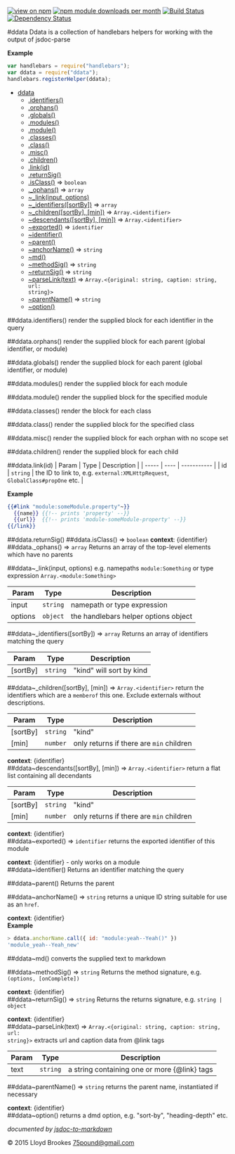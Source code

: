 [![view on npm](http://img.shields.io/npm/v/ddata.svg)](https://www.npmjs.org/package/ddata)
[![npm module downloads per month](http://img.shields.io/npm/dm/ddata.svg)](https://www.npmjs.org/package/ddata)
[![Build Status](https://travis-ci.org/75lb/ddata.svg?branch=master)](https://travis-ci.org/75lb/ddata)
[![Dependency Status](https://david-dm.org/75lb/ddata.svg)](https://david-dm.org/75lb/ddata)

<a name="module_ddata"></a>
#ddata
Ddata is a collection of handlebars helpers for working with the output of jsdoc-parse

**Example**  
```js
var handlebars = require("handlebars");
var ddata = require("ddata");
handlebars.registerHelper(ddata);
```

* [ddata](#module_ddata)
  * [.identifiers()](#module_ddata.identifiers)
  * [.orphans()](#module_ddata.orphans)
  * [.globals()](#module_ddata.globals)
  * [.modules()](#module_ddata.modules)
  * [.module()](#module_ddata.module)
  * [.classes()](#module_ddata.classes)
  * [.class()](#module_ddata.class)
  * [.misc()](#module_ddata.misc)
  * [.children()](#module_ddata.children)
  * [.link(id)](#module_ddata.link)
  * [.returnSig()](#module_ddata.returnSig)
  * [.isClass()](#module_ddata.isClass) ⇒ <code>boolean</code>
  * [._ophans()](#module_ddata._ophans) ⇒ <code>array</code>
  * [~_link(input, options)](#module_ddata.._link)
  * [~_identifiers([sortBy])](#module_ddata.._identifiers) ⇒ <code>array</code>
  * [~_children([sortBy], [min])](#module_ddata.._children) ⇒ <code>Array.&lt;identifier&gt;</code>
  * [~descendants([sortBy], [min])](#module_ddata..descendants) ⇒ <code>Array.&lt;identifier&gt;</code>
  * [~exported()](#module_ddata..exported) ⇒ <code>identifier</code>
  * [~identifier()](#module_ddata..identifier)
  * [~parent()](#module_ddata..parent)
  * [~anchorName()](#module_ddata..anchorName) ⇒ <code>string</code>
  * [~md()](#module_ddata..md)
  * [~methodSig()](#module_ddata..methodSig) ⇒ <code>string</code>
  * [~returnSig()](#module_ddata..returnSig) ⇒ <code>string</code>
  * [~parseLink(text)](#module_ddata..parseLink) ⇒ <code>Array.&lt;{original: string, caption: string, url: string}&gt;</code>
  * [~parentName()](#module_ddata..parentName) ⇒ <code>string</code>
  * [~option()](#module_ddata..option)

<a name="module_ddata.identifiers"></a>
##ddata.identifiers()
render the supplied block for each identifier in the query

<a name="module_ddata.orphans"></a>
##ddata.orphans()
render the supplied block for each parent (global identifier, or module)

<a name="module_ddata.globals"></a>
##ddata.globals()
render the supplied block for each parent (global identifier, or module)

<a name="module_ddata.modules"></a>
##ddata.modules()
render the supplied block for each module

<a name="module_ddata.module"></a>
##ddata.module()
render the supplied block for the specified module

<a name="module_ddata.classes"></a>
##ddata.classes()
render the block for each class

<a name="module_ddata.class"></a>
##ddata.class()
render the supplied block for the specified class

<a name="module_ddata.misc"></a>
##ddata.misc()
render the supplied block for each orphan with no scope set

<a name="module_ddata.children"></a>
##ddata.children()
render the supplied block for each child

<a name="module_ddata.link"></a>
##ddata.link(id)
| Param | Type | Description |
| ----- | ---- | ----------- |
| id | <code>string</code> | the ID to link to, e.g. `external:XMLHttpRequest`, `GlobalClass#propOne` etc. |

**Example**  
```hbs
{{#link "module:someModule.property"~}}
  {{name}} {{!-- prints 'property' --}}
  {{url}}  {{!-- prints 'module-someModule-property' --}}
{{/link}}
```
<a name="module_ddata.returnSig"></a>
##ddata.returnSig()
<a name="module_ddata.isClass"></a>
##ddata.isClass() ⇒ <code>boolean</code>
**context**: {identifier}  
<a name="module_ddata._ophans"></a>
##ddata._ophans() ⇒ <code>array</code>
Returns an array of the top-level elements which have no parents

<a name="module_ddata.._link"></a>
##ddata~_link(input, options)
e.g. namepaths `module:Something` or type expression `Array.<module:Something>`

| Param | Type | Description |
| ----- | ---- | ----------- |
| input | <code>string</code> | namepath or type expression |
| options | <code>object</code> | the handlebars helper options object |

<a name="module_ddata.._identifiers"></a>
##ddata~_identifiers([sortBy]) ⇒ <code>array</code>
Returns an array of identifiers matching the query

| Param | Type | Description |
| ----- | ---- | ----------- |
| \[sortBy\] | <code>string</code> | "kind" will sort by kind |

<a name="module_ddata.._children"></a>
##ddata~_children([sortBy], [min]) ⇒ <code>Array.&lt;identifier&gt;</code>
return the identifiers which are a `memberof` this one. Exclude externals without descriptions.

| Param | Type | Description |
| ----- | ---- | ----------- |
| \[sortBy\] | <code>string</code> | "kind" |
| \[min\] | <code>number</code> | only returns if there are `min` children |

**context**: {identifier}  
<a name="module_ddata..descendants"></a>
##ddata~descendants([sortBy], [min]) ⇒ <code>Array.&lt;identifier&gt;</code>
return a flat list containing all decendants

| Param | Type | Description |
| ----- | ---- | ----------- |
| \[sortBy\] | <code>string</code> | "kind" |
| \[min\] | <code>number</code> | only returns if there are `min` children |

**context**: {identifier}  
<a name="module_ddata..exported"></a>
##ddata~exported() ⇒ <code>identifier</code>
returns the exported identifier of this module

**context**: {identifier} - only works on a module  
<a name="module_ddata..identifier"></a>
##ddata~identifier()
Returns an identifier matching the query

<a name="module_ddata..parent"></a>
##ddata~parent()
Returns the parent

<a name="module_ddata..anchorName"></a>
##ddata~anchorName() ⇒ <code>string</code>
returns a unique ID string suitable for use as an `href`.

**context**: {identifier}  
**Example**  
```js
> ddata.anchorName.call({ id: "module:yeah--Yeah()" })
'module_yeah--Yeah_new'
```
<a name="module_ddata..md"></a>
##ddata~md()
converts the supplied text to markdown

<a name="module_ddata..methodSig"></a>
##ddata~methodSig() ⇒ <code>string</code>
Returns the method signature, e.g. `(options, [onComplete])`

**context**: {identifier}  
<a name="module_ddata..returnSig"></a>
##ddata~returnSig() ⇒ <code>string</code>
Returns the returns signature, e.g. `string | object`

**context**: {identifier}  
<a name="module_ddata..parseLink"></a>
##ddata~parseLink(text) ⇒ <code>Array.&lt;{original: string, caption: string, url: string}&gt;</code>
extracts url and caption data from @link tags

| Param | Type | Description |
| ----- | ---- | ----------- |
| text | <code>string</code> | a string containing one or more {@link} tags |

<a name="module_ddata..parentName"></a>
##ddata~parentName() ⇒ <code>string</code>
returns the parent name, instantiated if necessary

**context**: {identifier}  
<a name="module_ddata..option"></a>
##ddata~option()
returns a dmd option, e.g. "sort-by", "heading-depth" etc.



*documented by [jsdoc-to-markdown](https://github.com/75lb/jsdoc-to-markdown)*

&copy; 2015 Lloyd Brookes <75pound@gmail.com>
